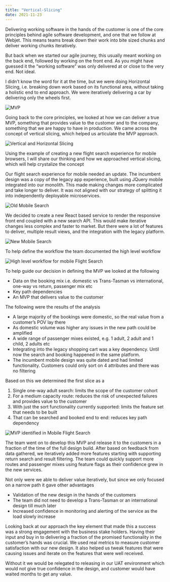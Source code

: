 ```yaml
---
title: "Vertical-Slicing"
date: 2021-11-23
---
```


Delivering working software in the hands of the customer is one of the core principles behind agile software development, and one that we follow at Webjet. This means teams break down their work into bite sized chunks and deliver working chunks iteratively.

But back when we started our agile journey, this usually meant working on the back end, followed by working on the front end. As you might have guessed it the “working software” was only delivered at or close to the very end. Not ideal.

I didn’t know the word for it at the time, but we were doing Horizontal Slicing, i.e. breaking down work based on its functional area, without taking a holistic end to end approach. We were iteratively delivering a car by delivering only the wheels first.

![MVP](/assets/images/vertical-slicing/Skateboard-to-car-MVP.png "MVP") 

Going back to the core principles, we looked at how we can deliver a true MVP, something that provides value to the customer and to the company, something that we are happy to have in production. We came across the concept of vertical slicing, which helped us articulate the MVP approach.

![Vertical and Horizontal Slicing](/assets/images/vertical-slicing/vertical-vs-horizontal-slices.png "Vertical and Horizontal Slicing")

Using the example of creating a new flight search experience for mobile browsers, I will share our thinking and how we approached vertical slicing, which will help crystalize the concept

Our flight search experience for mobile needed an update. The incumbent design was a copy of the legacy app experience, built using JQuery mobile integrated into our monolith. This made making changes more complicated and take longer to deliver. It was not aligned with our strategy of splitting it into independently deployable microservices.

![Old Mobile Search](/assets/images/vertical-slicing/Old-mobileSearch.png)

We decided to create a new React based service to render the responsive front end coupled with a new search API. This would make iterative changes less complex and faster to market. But there were a lot of features to deliver, multiple result views, and the integration with the legacy platform.

![New Mobile Search](/assets/images/vertical-slicing/New-mobileSearch.png)

To help define the workflow the team documented the high level workflow


![High level workflow for mobile Flight Search](/assets/images/vertical-slicing/VS-Revisted-Frame-1-2048x801.png)

To help guide our decision in defining the MVP we looked at the following

* Data on the booking mix i.e. domestic vs Trans-Tasman vs international, one-way vs return, passenger mix etc
* Key path dependencies
* An MVP that delivers value to the customer

The following were the results of the analysis

* A large majority of the bookings were domestic, so the real value from a customer’s POV lay there
* As domestic volume was higher any issues in the new path could be amplified
* A wide range of passenger mixes existed, e.g. 1 adult, 2 adult and 1 child, 2 adults etc
* Integrating into the legacy shopping cart was a key dependency.  Until now the search and booking happened in the same platform.
* The incumbent mobile design was quite dated and had limited functionality. Customers could only sort on 4 attributes and there was no filtering

Based on this we determined the first slice as a

1. Single one-way adult search: limits the scope of the customer cohort
2. For a medium capacity route: reduces the risk of unexpected failures and provides value to the customer
3. With just the sort functionality currently supported: limits the feature set that needs to be built
4. That can be searched and booked end to end: reduces key path dependency


![MVP identified in Mobile Flight Search](/assets/images/vertical-slicing/VS-Revisted-Frame-2-2048x801.png)

The team went on to develop this MVP and release it to the customers in a fraction of the time of the full design build. After based on feedback from data gathered, we iteratively added more features starting with supporting return search and result filtering. The team could quickly support more routes and passenger mixes using feature flags as their confidence grew in the new services.

Not only were we able to deliver value iteratively, but since we only focused on a narrow path it gave other advantages

* Validation of the new design in the hands of the customers
* The team did not need to develop a Trans-Tasman or an international design till much later
* Increased confidence in monitoring and alerting of the service as the load slowly increase

Looking back at our approach the key element that made this a success was a strong engagement with the business stake holders. Having their input and buy in to delivering a fraction of the promised functionality in the customer’s hands was crucial. We used real metrics to measure customer satisfaction with our new design. It also helped us tweak features that were causing issues and iterate on the features that were well received.

Without it we would be relegated to releasing in our UAT environment which would not give true confidence in the design, and customer would have waited months to get any value.